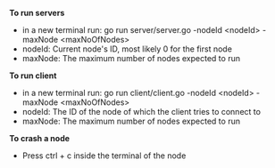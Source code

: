 **To run servers**
- in a new terminal run: go run server/server.go -nodeId \<nodeId\> -maxNode \<maxNoOfNodes\>
- nodeId: Current node's ID, most likely 0 for the first node
- maxNode: The maximum number of nodes expected to run

**To run client**
- in a new terminal run: go run client/client.go -nodeId \<nodeId\> -maxNode \<maxNoOfNodes\>
- nodeId: The ID of the node of which the client tries to connect to
- maxNode: The maximum number of nodes expected to run

**To crash a node**
- Press ctrl + c inside the terminal of the node
